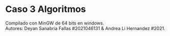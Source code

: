 # Caso 3 Algoritmos

Compilado con MinGW de 64 bits en windows.  
Autores: Deyan Sanabria Fallas #2021046131 & Andrea Li Hernandez #2021.  
